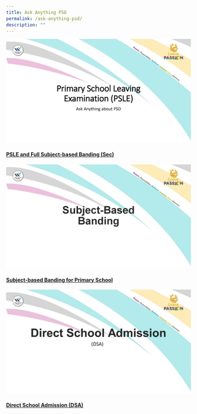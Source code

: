 ```yaml
---
title: Ask Anything PSD
permalink: /ask-anything-psd/
description: ""
---
```

![PSLE and FSBB](/images/Ask%20Anything%20PSD/1_psle%20and%20fsbb_page_01.jpg)
#### [PSLE and Full Subject-based Banding (Sec)](/files/PSD/2023/4_psleandsbb_v3.pdf)



![SBB Pri](/images/Ask%20Anything%20PSD/2_sbb-pri_page_1.jpg)
#### [Subject-based Banding for Primary School](/files/PSD/2023/2_sbb-pri.pdf)



![Direct School Admission](/images/Ask%20Anything%20PSD/3_dsa_page_1.jpg)
#### [Direct School Admission (DSA)](/files/PSD/2023/3_p6%20dsa.pdf)
